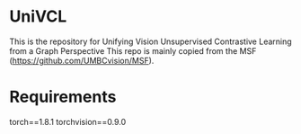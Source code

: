 # UniVCL

This is the repository for Unifying Vision Unsupervised Contrastive Learning from a Graph Perspective
This repo is mainly copied from the MSF (https://github.com/UMBCvision/MSF).

# Requirements
torch==1.8.1
torchvision==0.9.0
